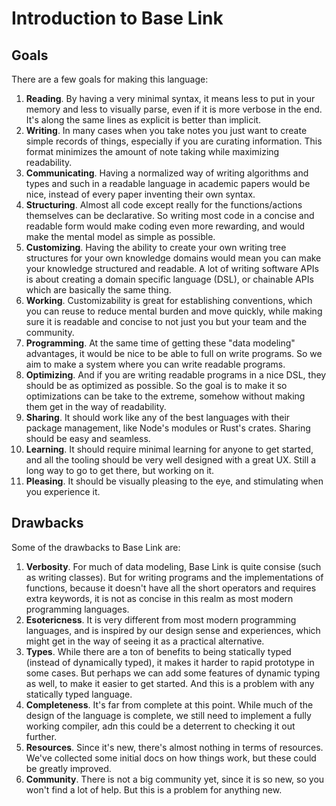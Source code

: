 # Introduction to Base Link

## Goals

There are a few goals for making this language:

1. **Reading**. By having a very minimal syntax, it means less to put in
   your memory and less to visually parse, even if it is more verbose in
   the end. It's along the same lines as explicit is better than
   implicit.
2. **Writing**. In many cases when you take notes you just want to
   create simple records of things, especially if you are curating
   information. This format minimizes the amount of note taking while
   maximizing readability.
3. **Communicating**. Having a normalized way of writing algorithms and
   types and such in a readable language in academic papers would be
   nice, instead of every paper inventing their own syntax.
4. **Structuring**. Almost all code except really for the
   functions/actions themselves can be declarative. So writing most code
   in a concise and readable form would make coding even more rewarding,
   and would make the mental model as simple as possible.
5. **Customizing**. Having the ability to create your own writing tree
   structures for your own knowledge domains would mean you can make
   your knowledge structured and readable. A lot of writing software
   APIs is about creating a domain specific language (DSL), or chainable
   APIs which are basically the same thing.
6. **Working**. Customizability is great for establishing conventions,
   which you can reuse to reduce mental burden and move quickly, while
   making sure it is readable and concise to not just you but your team
   and the community.
7. **Programming**. At the same time of getting these "data modeling"
   advantages, it would be nice to be able to full on write programs. So
   we aim to make a system where you can write readable programs.
8. **Optimizing**. And if you are writing readable programs in a nice
   DSL, they should be as optimized as possible. So the goal is to make
   it so optimizations can be take to the extreme, somehow without
   making them get in the way of readability.
9. **Sharing**. It should work like any of the best languages with their
   package management, like Node's modules or Rust's crates. Sharing
   should be easy and seamless.
10. **Learning**. It should require minimal learning for anyone to get
    started, and all the tooling should be very well designed with a
    great UX. Still a long way to go to get there, but working on it.
11. **Pleasing**. It should be visually pleasing to the eye, and
    stimulating when you experience it.

## Drawbacks

Some of the drawbacks to Base Link are:

1. **Verbosity**. For much of data modeling, Base Link is quite consise
   (such as writing classes). But for writing programs and the
   implementations of functions, because it doesn't have all the short
   operators and requires extra keywords, it is not as concise in this
   realm as most modern programming languages.
2. **Esotericness**. It is very different from most modern programming
   languages, and is inspired by our design sense and experiences, which
   might get in the way of seeing it as a practical alternative.
3. **Types**. While there are a ton of benefits to being statically
   typed (instead of dynamically typed), it makes it harder to rapid
   prototype in some cases. But perhaps we can add some features of
   dynamic typing as well, to make it easier to get started. And this is
   a problem with any statically typed language.
4. **Completeness**. It's far from complete at this point. While much of
   the design of the language is complete, we still need to implement a
   fully working compiler, adn this could be a deterrent to checking it
   out further.
5. **Resources**. Since it's new, there's almost nothing in terms of
   resources. We've collected some initial docs on how things work, but
   these could be greatly improved.
6. **Community**. There is not a big community yet, since it is so new,
   so you won't find a lot of help. But this is a problem for anything
   new.
